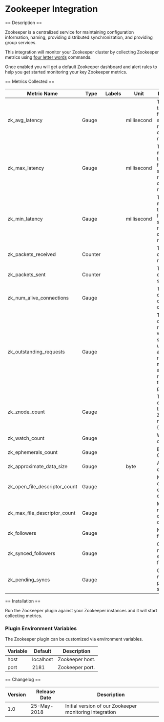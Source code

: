 Zookeeper Integration
=====================

== Description ==

Zookeeper is a centralized service for maintaining configuration information, naming, providing distributed synchronization, and providing group services.

This integration will monitor your Zookeeper cluster by collecting Zookeeper metrics using [four letter words](http://zookeeper.apache.org/doc/r3.4.12/zookeeperAdmin.html#sc_zkCommands) commands.

Once enabled you will get a default Zookeeper dashboard and alert rules to help you get started monitoring your key Zookeeper metrics.

== Metrics Collected ==

| Metric Name                 |Type   |Labels|Unit       |Description                                                                                                              |
|-----------------------------|-------|------|-----------|-------------------------------------------------------------------------------------------------------------------------|
|zk_avg_latency               |Gauge  |      |millisecond|The average time it takes for the server to respond to a client request.                                                 |
|zk_max_latency               |Gauge  |      |millisecond|The maximum time it takes for the server to respond to a client request.                                                 |
|zk_min_latency               |Gauge  |      |millisecond|The minimum time it takes for the server to respond to a client request.                                                 |
|zk_packets_received          |Counter|      |           |The number of packets received.                                                                                          |
|zk_packets_sent              |Counter|      |           |The number of packets sent.                                                                                              |
|zk_num_alive_connections     |Gauge  |      |           |The total count of client connections.                                                                                   |
|zk_outstanding_requests      |Gauge  |      |           |The number of queued requests when the server is under load and is receiving more sustained requests than it can process.|
|zk_znode_count               |Gauge  |      |           |The number of znodes in the ZooKeeper namespace (the data).                                                              |
|zk_watch_count               |Gauge  |      |           |Watch count.                                                                                                             |
|zk_ephemerals_count          |Gauge  |      |           |Ephemerals Count.                                                                                                        |
|zk_approximate_data_size     |Gauge  |      |byte       |Approximate data size.                                                                                                   |
|zk_open_file_descriptor_count|Gauge  |      |           |Number of currently open file descriptors.                                                                               |
|zk_max_file_descriptor_count |Gauge  |      |           |Maximum number of open file descriptors.                                                                                 |
|zk_followers                 |Gauge  |      |           |Number of followers.                                                                                                     |
|zk_synced_followers          |Gauge  |      |           |Current number of synced followers.                                                                                      |
|zk_pending_syncs             |Gauge  |      |           |Current number of pending syncs.                                                                                         |


== Installation ==

Run the Zookeeper plugin against your Zookeeper instances and it will start collecting metrics.

### Plugin Environment Variables

The Zookeeper plugin can be customized via environment variables.

|Variable |Default  |Description    |
|---------|---------|---------------|
|host     |localhost|Zookeeper host.|
|port     |2181     |Zookeeper port.|

== Changelog ==

|Version|Release Date|Description                                            |
|-------|------------|-------------------------------------------------------|
|1.0    |25-May-2018 |Initial version of our Zookeeper monitoring integration|
